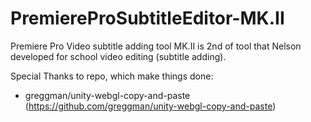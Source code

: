 # PremiereProSubtitleEditor-MK.II
Premiere Pro  Video subtitle adding tool MK.II is 2nd of tool that Nelson developed for school video editing (subtitle adding).



Special Thanks to repo, which make things done:
  - greggman/unity-webgl-copy-and-paste (https://github.com/greggman/unity-webgl-copy-and-paste)
